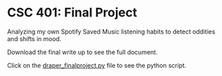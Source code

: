 # CSC 401: Final Project
Analyzing my own Spotify Saved Music listening habits to detect oddities and shifts in mood.

Download the final write up to see the full document.

Click on the <a href='https://github.com/adraper2/CSC401-Final-Project/blob/master/draper_finalproject.py'>draper_finalproject.py</a> file to see the python script.
